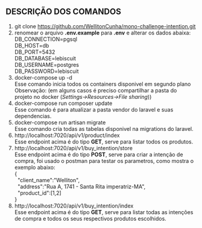 ## DESCRIÇÃO DOS COMANDOS 
1. git clone https://github.com/WellitonCunha/mono-challenge-intention.git
2. renomear o arquivo <b>.env.example</b> para <b>.env</b> e alterar os dados abaixa: <br>
DB_CONNECTION=pgsql <br>
DB_HOST=db <br>
DB_PORT=5432 <br>
DB_DATABASE=lebiscuit <br>
DB_USERNAME=postgres <br>
DB_PASSWORD=lebiscuit <br>
3. docker-compose up -d
<br> Esse comando inicia todos os containers disponivel em segundo plano
<br> Observação: (em alguns casos é preciso compartilhar a pasta do projeto no docker (<i>Settings->Resources->File sharing</i>))
4. docker-compose run composer update
<br> Esse comando é para atualizar a pasta vendor do laravel e suas dependencias.
5. docker-compose run artisan migrate
<br> Esse comando cria todas as tabelas disponivel na migrations do laravel.
6. http://localhost:7020/api/v1/product/index
<br> Esse endpoint acima é do tipo <b>GET</b>, serve para listar todos os produtos.
7. http://localhost:7020/api/v1/buy_intention/store
<br> Esse endpoint acima é do tipo <b>POST</b>, serve para criar a intenção de compra, foi usado o postman para testar os parametros, como mostra o exemplo abaixo:
<br> {<br>
    &nbsp;&nbsp;"client_name":"Welliton",<br>
    &nbsp;&nbsp;"address":"Rua A, 1741  - Santa Rita imperatriz-MA",<br>
    &nbsp;&nbsp;"product_id":[1,2]<br>
}
8. http://localhost:7020/api/v1/buy_intention/index
<br> Esse endpoint acima é do tipo <b>GET</b>, serve para listar todas as intenções de 
compra e todos os seus respectivos produtos escolhidos.
